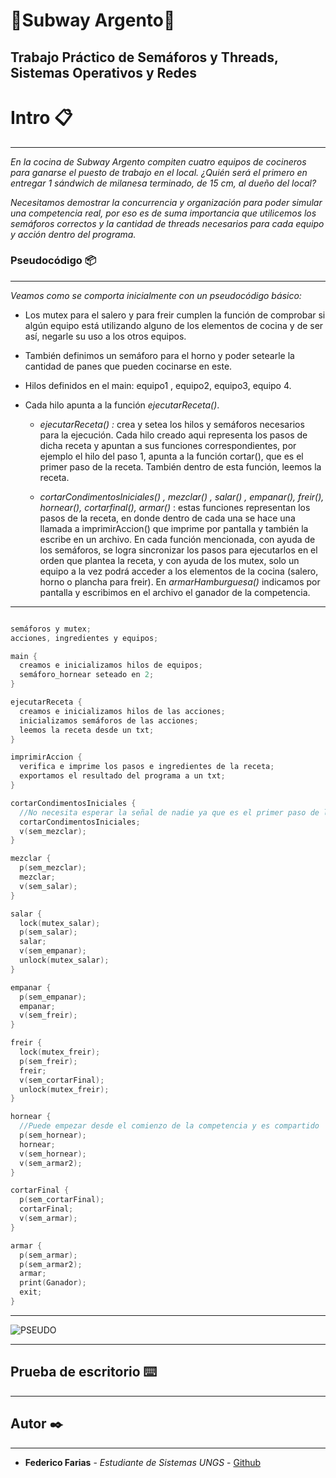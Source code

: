 # **:hamburger:Subway Argento:hamburger:**
## Trabajo Práctico de Semáforos y Threads, Sistemas Operativos y Redes




# Intro 📋

------------

_En la cocina de Subway Argento compiten cuatro equipos de cocineros
para ganarse el puesto de trabajo en el local. ¿Quién será el primero en
entregar 1 sándwich de milanesa terminado, de 15 cm, al dueño del
local?_

_Necesitamos demostrar la concurrencia y organización para poder simular una competencia real, por eso es de suma importancia que utilicemos los semáforos correctos y la cantidad de threads necesarios para cada equipo y acción dentro del programa._


### Pseudocódigo 📦

------------

_Veamos como se comporta inicialmente con un pseudocódigo básico:_

- Los mutex para el salero y para freir cumplen la función de comprobar si algún equipo está utilizando alguno de los elementos de cocina y de ser así, negarle su uso a los otros equipos. 

- También definimos un semáforo para el horno y poder setearle la cantidad de panes que pueden cocinarse en este.

- Hilos definidos en el main: equipo1 , equipo2, equipo3, equipo 4. 

- Cada hilo apunta a la función *ejecutarReceta()*.

  - *ejecutarReceta() :*  crea y setea los hilos y semáforos necesarios para la ejecución. Cada hilo creado aqui representa los pasos de dicha receta y apuntan a sus funciones correspondientes, por ejemplo el hilo del paso 1, apunta a la función cortar(), que es el primer paso de la receta. También dentro de esta función, leemos la receta.

  - *cortarCondimentosIniciales() , mezclar() , salar() , empanar(), freir(), hornear(), cortarfinal(), armar()* :  estas funciones representan los pasos de la receta, en donde dentro de cada una se hace una llamada a imprimirAccion() que imprime por pantalla y también la escribe en un archivo. En cada función mencionada, con ayuda de los semáforos, se logra sincronizar los pasos para ejecutarlos en el orden que plantea la receta, y con ayuda de los mutex, solo un equipo a la vez podrá acceder a los elementos de la cocina (salero, horno o plancha para freir). 
  En *armarHamburguesa()* indicamos por pantalla y escribimos en el archivo el ganador de la competencia.
  
------------
  
```c

semáforos y mutex;
acciones, ingredientes y equipos;

main {
  creamos e inicializamos hilos de equipos;
  semáforo_hornear seteado en 2;
}

ejecutarReceta {
  creamos e inicializamos hilos de las acciones;
  inicializamos semáforos de las acciones;
  leemos la receta desde un txt;
}

imprimirAccion {
  verifica e imprime los pasos e ingredientes de la receta;
  exportamos el resultado del programa a un txt;
}

cortarCondimentosIniciales {
  //No necesita esperar la señal de nadie ya que es el primer paso de la receta
  cortarCondimentosIniciales;
  v(sem_mezclar);
}

mezclar {
  p(sem_mezclar);
  mezclar;
  v(sem_salar);
}

salar {
  lock(mutex_salar);
  p(sem_salar);
  salar;
  v(sem_empanar);
  unlock(mutex_salar);
}

empanar {
  p(sem_empanar);
  empanar;
  v(sem_freir);
}

freir {
  lock(mutex_freir);
  p(sem_freir);
  freir;
  v(sem_cortarFinal);
  unlock(mutex_freir);
}

hornear {
  //Puede empezar desde el comienzo de la competencia y es compartido
  p(sem_hornear);
  hornear;
  v(sem_hornear);
  v(sem_armar2);
}

cortarFinal {
  p(sem_cortarFinal);
  cortarFinal;
  v(sem_armar);
}

armar {
  p(sem_armar);
  p(sem_armar2);
  armar;
  print(Ganador);
  exit;
}
```

------------

![PSEUDO](https://user-images.githubusercontent.com/22090492/115168134-43e8d800-a090-11eb-9221-f3ee32743eba.png)

------------

## Prueba de escritorio ⌨️



------------

## Autor ✒️

------------

* **Federico Farias** - *Estudiante de Sistemas UNGS* - [Github](https://github.com/frderickk)
